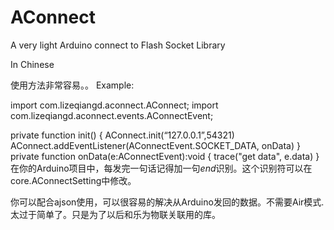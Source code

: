 AConnect
========

A very light Arduino connect to Flash Socket Library

In Chinese

使用方法非常容易。。
Example:

  import com.lizeqiangd.aconnect.AConnect;
	import com.lizeqiangd.aconnect.events.AConnectEvent;
  
  private function init()
  {
   AConnect.init(“127.0.0.1”,54321)
   AConnect.addEventListener(AConnectEvent.SOCKET_DATA, onData)
  }
  private function onData(e:AConnectEvent):void
  	{
			trace("get data", e.data)
		}
在你的Arduino项目中，每发完一句话记得加一句$end$识别。这个识别符可以在core.AConnectSetting中修改。    
    
你可以配合ajson使用，可以很容易的解决从Arduino发回的数据。不需要Air模式.
太过于简单了。只是为了以后和乐为物联关联用的库。
